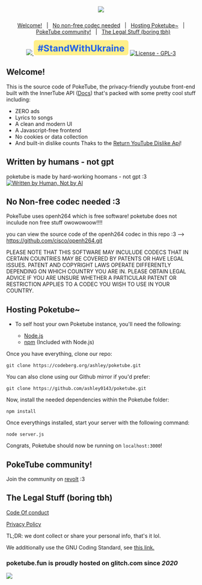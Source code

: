 <h1 align="center">
  <a href="https://poketube.fun/watch?v=9sJUDx7iEJw&quality=medium&=sjohgteojgytrueugtye4jhtytjrjnyıı">
   <img src="https://poketube.fun/css/logo.svg" width="400"> 
   </a>
</h1>
<div align="center">

[Welcome!](#welcome)&nbsp;&nbsp;&nbsp;|&nbsp;&nbsp;&nbsp;[No non-free codec needed](#no-non-free-codec-needed-3)&nbsp;&nbsp;&nbsp;|&nbsp;&nbsp;&nbsp;[Hosting Poketube~](#hosting-poketube)&nbsp;&nbsp;&nbsp;|&nbsp;&nbsp;&nbsp;[PokeTube community!](#poketube-community)&nbsp;&nbsp;&nbsp;|&nbsp;&nbsp;&nbsp;[The Legal Stuff (boring tbh)](#the-legal-stuff-boring-tbh)

<a href="https://tosdr.org/en/service/7114">
   <img src="https://shields.tosdr.org/en_7114.svg"/>
</a>
<img src="https://raw.githubusercontent.com/vshymanskyy/StandWithUkraine/main/badges/StandWithUkraine.svg">
<a href="./LICENSE"><img src="https://img.shields.io/badge/License-GPL--3-FF6666" alt="License - GPL-3"></a>

</div>

## Welcome!

This is the source code of PokeTube, the privacy-friendly youtube front-end built with the InnerTube API ([Docs](https://docs.poketube.fun)) that's packed with some pretty cool stuff including:

- ZERO ads
- Lyrics to songs
- A clean and modern UI
- A Javascript-free frontend
- No cookies or data collection
- And built-in dislike counts Thaks to the [Return YouTube Dislike Api](https://www.returnyoutubedislike.com/)!

## Written by humans - not gpt
poketube is made by hard-working hoomans - not gpt :3<br>
<a href="https://notbyai.fyi"><img src="https://cdn.glitch.global/d68d17bb-f2c0-4bc3-993f-50902734f652/Written-By-Human-Not-By-AI-Badge-white.svg?v=1696672202901" alt="Written by Human, Not by AI"></a>

## No Non-free codec needed :3

PokeTube uses openh264 which is free software! poketube does not inculude non free stuff owowowoow!!!!

you can view the source code of the openh264 codec in this repo :3 --> https://github.com/cisco/openh264.git

PLEASE NOTE THAT THIS SOFTWARE MAY INCULUDE CODECS THAT IN CERTAIN COUNTRIES MAY BE COVERED BY PATENTS OR HAVE LEGAL ISSUES. PATENT AND COPYRIGHT LAWS OPERATE DIFFERENTLY DEPENDING ON WHICH COUNTRY YOU ARE IN. PLEASE OBTAIN LEGAL ADVICE IF YOU ARE UNSURE WHETHER A PARTICULAR PATENT OR RESTRICTION APPLIES TO A CODEC YOU WISH TO USE IN YOUR COUNTRY.

## Hosting Poketube~

- To self host your own Poketube instance, you'll need the following:

  - [Node.js](https://nodejs.org/en/download/)
  - [npm](http://npmjs.com) (Included with Node.js)

Once you have everything, clone our repo:

```
git clone https://codeberg.org/ashley/poketube.git
```

You can also clone using our Github mirror if you'd prefer:

```
git clone https://github.com/ashley0143/poketube.git
```

Now, install the needed dependencies within the Poketube folder:

```
npm install 
```

Once everythings installed, start your server with the following command:

```
node server.js
```

Congrats, Poketube should now be running on `localhost:3000`!

## PokeTube community!

Join the community on [revolt](https://rvlt.gg/poketube) :3

## The Legal Stuff (boring tbh)

[Code Of conduct](https://codeberg.org/Ashley/poketube/src/branch/main/CODE_OF_CONDUCT.md)

[Privacy Policy](https://poketube.fun/privacy)

TL;DR: we dont collect or share your personal info, that's it lol.

We additionally use the GNU Coding Standard, see [this link.](https://www.gnu.org/prep/standards)

<div>
<h3> poketube.fun is proudly hosted on glitch.com since <i>2020</i> </h3>
 <a href="https://glitch.com/"><img src="https://cdn.glitch.global/d68d17bb-f2c0-4bc3-993f-50902734f652/glitch-fastly-lock-up.svg?v=1696671148266"></a>
</div>
